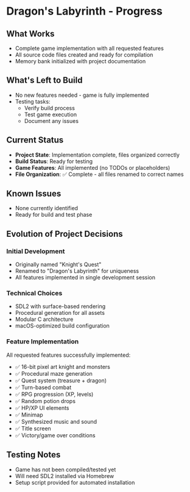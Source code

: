 # Dragon's Labyrinth - Progress

## What Works
- Complete game implementation with all requested features
- All source code files created and ready for compilation
- Memory bank initialized with project documentation

## What's Left to Build
- No new features needed - game is fully implemented
- Testing tasks:
  - Verify build process
  - Test game execution
  - Document any issues

## Current Status
- **Project State**: Implementation complete, files organized correctly
- **Build Status**: Ready for testing
- **Game Features**: All implemented (no TODOs or placeholders)
- **File Organization**: ✅ Complete - all files renamed to correct names

## Known Issues
- None currently identified
- Ready for build and test phase

## Evolution of Project Decisions

### Initial Development
- Originally named "Knight's Quest"
- Renamed to "Dragon's Labyrinth" for uniqueness
- All features implemented in single development session

### Technical Choices
- SDL2 with surface-based rendering
- Procedural generation for all assets
- Modular C architecture
- macOS-optimized build configuration

### Feature Implementation
All requested features successfully implemented:
- ✅ 16-bit pixel art knight and monsters
- ✅ Procedural maze generation
- ✅ Quest system (treasure + dragon)
- ✅ Turn-based combat
- ✅ RPG progression (XP, levels)
- ✅ Random potion drops
- ✅ HP/XP UI elements
- ✅ Minimap
- ✅ Synthesized music and sound
- ✅ Title screen
- ✅ Victory/game over conditions

## Testing Notes
- Game has not been compiled/tested yet
- Will need SDL2 installed via Homebrew
- Setup script provided for automated installation
